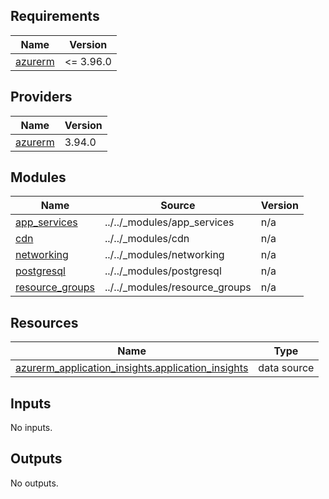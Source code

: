<!-- markdownlint-disable -->
<!-- BEGIN_TF_DOCS -->
## Requirements

| Name | Version |
|------|---------|
| <a name="requirement_azurerm"></a> [azurerm](#requirement\_azurerm) | <= 3.96.0 |

## Providers

| Name | Version |
|------|---------|
| <a name="provider_azurerm"></a> [azurerm](#provider\_azurerm) | 3.94.0 |

## Modules

| Name | Source | Version |
|------|--------|---------|
| <a name="module_app_services"></a> [app\_services](#module\_app\_services) | ../../_modules/app_services | n/a |
| <a name="module_cdn"></a> [cdn](#module\_cdn) | ../../_modules/cdn | n/a |
| <a name="module_networking"></a> [networking](#module\_networking) | ../../_modules/networking | n/a |
| <a name="module_postgresql"></a> [postgresql](#module\_postgresql) | ../../_modules/postgresql | n/a |
| <a name="module_resource_groups"></a> [resource\_groups](#module\_resource\_groups) | ../../_modules/resource_groups | n/a |

## Resources

| Name | Type |
|------|------|
| [azurerm_application_insights.application_insights](https://registry.terraform.io/providers/hashicorp/azurerm/latest/docs/data-sources/application_insights) | data source |

## Inputs

No inputs.

## Outputs

No outputs.
<!-- END_TF_DOCS -->
